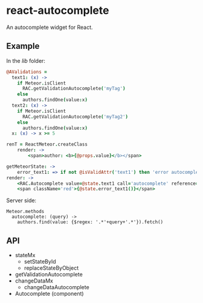 react-autocomplete
==================

An autocomplete widget for React.

Example
-------

In the *lib* folder:

```coffee
@AValidations = 
  text1: (x) ->
    if Meteor.isClient
      RAC.getValidationAutocomplete('myTag')
    else
      authors.findOne(value:x)
  text2: (x) ->
    if Meteor.isClient
      RAC.getValidationAutocomplete('myTag2')
    else
      authors.findOne(value:x)
  x: (x) -> x >= 5
```  

```coffee
renT = ReactMeteor.createClass
    render: ->
        <span>author: <b>{@props.value}</b></span>
```

```coffee
getMeteorState: ->
    error_text1: => if not @isValidAttr('text1') then 'error autocomplete' else ''
render: ->
    <RAC.Autocomplete value=@state.text1 call='autocomplete' reference='value' renderTemplate=renT tag='myTag' changeData=@changeDataAutocomplete('text1') />
    <span className='red'>{@state.error_text1()}</span>
```

Server side:

```cooffee
Meteor.methods
  autocomplete: (query) -> 
    authors.find(value: {$regex: '.*'+query+'.*'}).fetch()

```

API
---

* stateMx
    * setStateById
    * replaceStateByObject
* getValidationAutocomplete
* changeDataMx
    * changeDataAutocomplete
* Autocomplete (component)